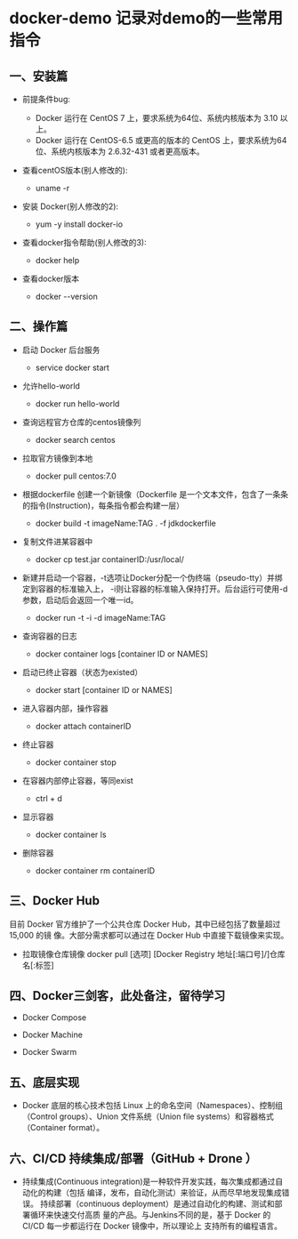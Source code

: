 # docker-demo 记录对demo的一些常用指令
## 一、安装篇
* 前提条件bug:
  * Docker 运行在 CentOS 7 上，要求系统为64位、系统内核版本为 3.10 以上。
  * Docker 运行在 CentOS-6.5 或更高的版本的 CentOS 上，要求系统为64位、系统内核版本为 2.6.32-431 或者更高版本。

* 查看centOS版本(别人修改的):
   * uname -r

* 安装 Docker(别人修改的2):
  * yum -y install docker-io

* 查看docker指令帮助(别人修改的3):
  * docker help

* 查看docker版本
  * docker --version

## 二、操作篇
* 启动 Docker 后台服务
  * service docker start 

* 允许hello-world
  * docker run hello-world

* 查询远程官方仓库的centos镜像列
  * docker search centos

* 拉取官方镜像到本地
  * docker pull centos:7.0

* 根据dockerfile 创建一个新镜像（Dockerfile 是一个文本文件，包含了一条条的指令(Instruction)，每条指令都会构建一层）
  * docker build -t imageName:TAG . -f jdkdockerfile

* 复制文件进某容器中
  * docker cp test.jar containerID:/usr/local/

* 新建并启动一个容器，-t选项让Docker分配一个伪终端（pseudo-tty）并绑定到容器的标准输入上，
-i则让容器的标准输入保持打开。后台运行可使用-d参数，启动后会返回一个唯一id。
  * docker run -t -i -d imageName:TAG

* 查询容器的日志
  * docker container logs [container ID or NAMES]

* 启动已终止容器（状态为existed）
  * docker start [container ID or NAMES]

* 进入容器内部，操作容器
  * docker attach containerID

* 终止容器
  * docker container stop

* 在容器内部停止容器，等同exist
  * ctrl + d 

* 显示容器
  * docker container ls

* 删除容器
  * docker container rm containerID

## 三、Docker Hub
目前 Docker 官方维护了一个公共仓库 Docker Hub，其中已经包括了数量超过 15,000 的镜
像。大部分需求都可以通过在 Docker Hub 中直接下载镜像来实现。

* 拉取镜像仓库镜像
docker pull [选项] [Docker Registry 地址[:端口号]/]仓库名[:标签]

## 四、Docker三剑客，此处备注，留待学习
* Docker Compose 

* Docker Machine 

* Docker Swarm 

## 五、底层实现
* Docker 底层的核心技术包括 Linux 上的命名空间（Namespaces）、控制组（Control groups）、Union 文件系统（Union file systems）和容器格式（Container format）。

## 六、CI/CD 持续集成/部署（GitHub  +  Drone ）
* 持续集成(Continuous integration)是一种软件开发实践，每次集成都通过自动化的构建（包括
编译，发布，自动化测试）来验证，从而尽早地发现集成错误。
持续部署（continuous deployment）是通过自动化的构建、测试和部署循环来快速交付高质
量的产品。与Jenkins不同的是，基于 Docker 的 CI/CD 每一步都运行在 Docker 镜像中，所以理论上
支持所有的编程语言。
